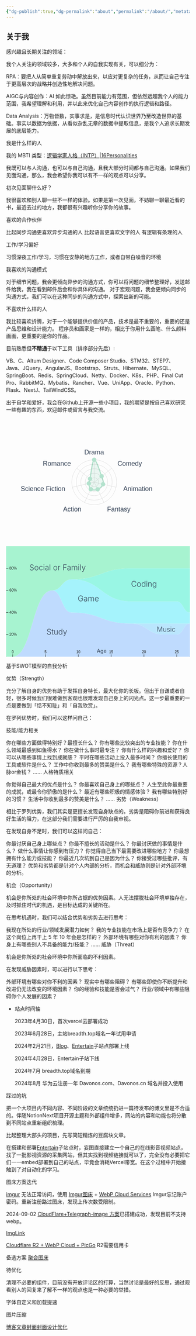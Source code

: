 ```yaml
---
{"dg-publish":true,"dg-permalink":"about","permalink":"/about/","metatags":{"description":"这里是 🏡Davon的数字花园，是个人不断发展的想法的集合，作为半成品的思考，在可探索的空间中，随时间推移不断播种、修剪、塑造","og:site_name":"DavonOs","og:title":"关于","og:type":"article","og:url":"https://zuji.eu.org/about","og:image":null,"og:image:width":"400","og:image:alt":"articlecover","og:locale":"zh_cn"}}
---
```


## 关于我

感兴趣且长期关注的领域：

我个人关注的领域较多，大多和个人的自我实现有关，可以细分为：

RPA：要把人从简单重复劳动中解放出来，以应对更复杂的任务，从而让自己专注于更高层次的战略并创造性地解决问题。

AIGC与内容创作：AI 如此惊艳。虽然目前能力有范围，但依然远超我个人的能力范围，我希望理解和利用，并以此来优化自己内容创作的执行逻辑和路径。

Data Analysis：万物皆数，实事求是，是信息时代认识世界乃至改造世界的基础。事实以数据为依据，从看似杂乱无章的数据中提取信息，是我个人追求长期发展的底层能力。

我是什么样的人

我的 MBTI 类型：[逻辑学家人格（INTP）|16Personalities](https://www.16personalities.com/ch/intp-%E4%BA%BA%E6%A0%BC)

我既可以与人沟通，也可以与自己沟通，且我大部分时间都与自己沟通。如果我们见面沟通，那么，我会希望你我可以有不一样的观点可以分享。

初次见面聊什么好？

我很喜欢和别人聊一些不一样的体验。如果是第一次见面，不妨聊一聊最近看的书，最近去过的地方，我都很有兴趣听你分享你的故事。

喜欢的合作伙伴

比起同步沟通更喜欢异步沟通的人 比起语音更喜欢文字的人 有逻辑有条理的人

工作/学习偏好

习惯深夜工作/学习，习惯在安静的地方工作，或者自带白噪音的环境

我喜欢的沟通模式

对于细节问题，我会更倾向异步的沟通方式，你可以将问题的细节整理好，发送邮件给我，我在看到邮件后会和你具体的沟通。 对于宏观问题，我会更倾向同步的沟通方式，我们可以在这种同步的沟通方式中，探索出新的可能。

不喜欢什么样的人

我比较喜欢折腾，对于一个能够提供价值的产品，技术是最不重要的，重要的还是产品思维和设计能力。 程序员和画家是一样的，相比于你用什么画笔、什么颜料画画，更重要的是你的作品。

目前熟悉但**不精通**于以下工具（排序部分先后）:

VB、C、Altum Designer、Code Composer Studio、STM32、STEP7、Java、JQuery、AngularJS、Bootstrap、Struts、Hibernate、MySQL、SpringBoot、Redis、SpringCloud、Netty、Docker、K8s、PHP、Final Cut Pro、RabbitMQ、Mybatis、Rancher、Vue、UniApp、Oracle、Python、Flask、NextJ、TailWindCSS。

出于自学和爱好，我会在Github上开源一些小项目，我的期望是按自己喜欢研究一些有趣的东西，欢迎邮件或留言与我交流。

<svg xmlns="http://www.w3.org/2000/svg" width="433.1875" height="350"><rect width="433.1875" height="350" fill="transparent"></rect><g transform="translate(180,50)"><g transform="translate(61.59375, 125)"><line x1="0" y1="0" x2="3.771529439249114e-15" y2="-61.59375" stroke="#dddddd" stroke-width="1"></line><line x1="0" y1="0" x2="48.15593287326521" y2="-38.403074983236365" stroke="#dddddd" stroke-width="1"></line><line x1="0" y1="0" x2="60.049466090949196" y2="13.70589877587174" stroke="#dddddd" stroke-width="1"></line><line x1="0" y1="0" x2="26.7245265562721" y2="55.49405120736463" stroke="#dddddd" stroke-width="1"></line><line x1="0" y1="0" x2="-26.724526556272092" y2="55.49405120736463" stroke="#dddddd" stroke-width="1"></line><line x1="0" y1="0" x2="-60.049466090949196" y2="13.705898775871747" stroke="#dddddd" stroke-width="1"></line><line x1="0" y1="0" x2="-48.155932873265215" y2="-38.40307498323636" stroke="#dddddd" stroke-width="1"></line><circle fill="none" r="61.59375" stroke="#dddddd" stroke-width="1"></circle><circle fill="none" r="49.275" stroke="#dddddd" stroke-width="1"></circle><circle fill="none" r="36.95625" stroke="#dddddd" stroke-width="1"></circle><circle fill="none" r="24.6375" stroke="#dddddd" stroke-width="1"></circle><circle fill="none" r="12.31875" stroke="#dddddd" stroke-width="1"></circle><g transform="translate(4.996176238396467e-15, -81.59375)"><text dominant-baseline="central" text-anchor="middle" style="font-size: 18px; fill: rgb(51, 65, 85); font-family: sans-serif;">Drama</text></g><g transform="translate(63.79256252262581, -50.87287102041103)"><text dominant-baseline="central" text-anchor="start" style="font-size: 18px; fill: rgb(51, 65, 85); font-family: sans-serif;">Comedy</text></g><g transform="translate(79.54802433458568, 18.156317454998028)"><text dominant-baseline="central" text-anchor="start" style="font-size: 18px; fill: rgb(51, 65, 85); font-family: sans-serif;">Animation</text></g><g transform="translate(35.402201338623264, 73.51342856541301)"><text dominant-baseline="central" text-anchor="start" style="font-size: 18px; fill: rgb(51, 65, 85); font-family: sans-serif;">Fantasy</text></g><g transform="translate(-35.40220133862325, 73.51342856541301)"><text dominant-baseline="central" text-anchor="end" style="font-size: 18px; fill: rgb(51, 65, 85); font-family: sans-serif;">Action</text></g><g transform="translate(-79.54802433458568, 18.156317454998035)"><text dominant-baseline="central" text-anchor="end" style="font-size: 18px; fill: rgb(51, 65, 85); font-family: sans-serif;">Science Fiction</text></g><g transform="translate(-63.792562522625815, -50.872871020411026)"><text dominant-baseline="central" text-anchor="end" style="font-size: 18px; fill: rgb(51, 65, 85); font-family: sans-serif;">Romance</text></g></g><g transform="translate(61.59375, 125)"><path d="M20.322687267616512,-16.206802286503425C24.362712509209423,-5.019067888738354,26.0608436934613,-0.4211867512961964,24.240151449557473,5.532656386590426C22.419459205653645,11.486499524477047,14.977739219516714,17.242225374650587,9.398533804193553,19.516256540816304C3.8193283888703933,21.79028770698202,-5.220158595262614,21.87069862659042,-9.235081042381486,19.176843383584718C-13.250003489500358,16.482988140579014,-14.315725005300546,8.07599339834,-14.69100087851968,3.3531250827820798C-15.066276751738815,-1.3697432327758396,-13.935236428116237,1.6641126707008773,-11.486736281696292,-9.160366509762802C-9.038236135276346,-19.984845690226482,-5.301570591552133,-60.419344037209896,0,-61.59375C5.301570591552133,-62.768155962790104,16.2826620260236,-27.394536684268495,20.322687267616512,-16.206802286503425" fill="rgba(179, 226, 205, 1)" fill-opacity="0.25" stroke="rgba(179, 226, 205, 1)" stroke-width="3" style="mix-blend-mode: multiply;"></path></g><g transform="translate(61.59375, 125)"><path d="M-26.724526556272092,-55.49405120736463A61.59375,61.59375,0,0,1,26.7245265562721,-55.49405120736463L0,0Z" fill="#F00" fill-opacity="0"></path><path d="M26.7245265562721,-55.49405120736463A61.59375,61.59375,0,0,1,60.049466090949196,-13.70589877587174L0,0Z" fill="#F00" fill-opacity="0"></path><path d="M60.049466090949196,-13.70589877587174A61.59375,61.59375,0,0,1,48.15593287326521,38.403074983236365L0,0Z" fill="#F00" fill-opacity="0"></path><path d="M48.15593287326521,38.403074983236365A61.59375,61.59375,0,0,1,3.771529439249114e-15,61.59375L0,0Z" fill="#F00" fill-opacity="0"></path><path d="M3.771529439249114e-15,61.59375A61.59375,61.59375,0,0,1,-48.15593287326521,38.40307498323637L0,0Z" fill="#F00" fill-opacity="0"></path><path d="M-48.15593287326521,38.40307498323637A61.59375,61.59375,0,0,1,-60.049466090949196,-13.705898775871733L0,0Z" fill="#F00" fill-opacity="0"></path><path d="M-60.049466090949196,-13.705898775871733A61.59375,61.59375,0,0,1,-26.724526556272107,-55.49405120736462L0,0Z" fill="#F00" fill-opacity="0"></path></g><g transform="translate(61.59375, 125)"><g transform="translate(3.771529439249114e-15, -61.59375)" style="pointer-events: none;"><circle r="5" fill="#b3e2cd" stroke="#b3e2cd" stroke-width="2" style="pointer-events: none;"></circle></g><g transform="translate(20.322687267616512, -16.20680228650342)" style="pointer-events: none;"><circle r="5" fill="#b3e2cd" stroke="#b3e2cd" stroke-width="2" style="pointer-events: none;"></circle></g><g transform="translate(24.240151449557473, 5.532656386590427)" style="pointer-events: none;"><circle r="5" fill="#b3e2cd" stroke="#b3e2cd" stroke-width="2" style="pointer-events: none;"></circle></g><g transform="translate(9.398533804193551, 19.516256540816308)" style="pointer-events: none;"><circle r="5" fill="#b3e2cd" stroke="#b3e2cd" stroke-width="2" style="pointer-events: none;"></circle></g><g transform="translate(-9.235081042381488, 19.176843383584718)" style="pointer-events: none;"><circle r="5" fill="#b3e2cd" stroke="#b3e2cd" stroke-width="2" style="pointer-events: none;"></circle></g><g transform="translate(-14.69100087851968, 3.3531250827820784)" style="pointer-events: none;"><circle r="5" fill="#b3e2cd" stroke="#b3e2cd" stroke-width="2" style="pointer-events: none;"></circle></g><g transform="translate(-11.486736281696292, -9.160366509762802)" style="pointer-events: none;"><circle r="5" fill="#b3e2cd" stroke="#b3e2cd" stroke-width="2" style="pointer-events: none;"></circle></g></g></g></svg>
<svg class="shadow-md rounded-2xl border-[1px] border-white/20" viewBox="0,0,500,300"><g><path d="M0,300C8.929,300,8.929,300,17.857,300C71.429,300,71.429,120,125,120C151.786,120,151.786,180,178.571,180C258.929,180,258.929,210,339.286,210C383.929,210,383.929,240,428.571,240C446.429,240,446.429,240,464.286,240C482.143,240,482.143,210,500,210L500,300C482.143,300,482.143,300,464.286,300C446.429,300,446.429,300,428.571,300C383.929,300,383.929,300,339.286,300C258.929,300,258.929,300,178.571,300C151.786,300,151.786,300,125,300C71.429,300,71.429,300,17.857,300C8.929,300,8.929,300,0,300Z" fill="#bfdbfe" opacity="1" stroke="white" stroke-width="0" font-family=""></path><path d="M0,300C8.929,300,8.929,300,17.857,300C71.429,300,71.429,120,125,120C151.786,120,151.786,180,178.571,180C258.929,180,258.929,210,339.286,210C383.929,210,383.929,210,428.571,210C446.429,210,446.429,210,464.286,210C482.143,210,482.143,210,500,210L500,210C482.143,210,482.143,240,464.286,240C446.429,240,446.429,240,428.571,240C383.929,240,383.929,210,339.286,210C258.929,210,258.929,180,178.571,180C151.786,180,151.786,120,125,120C71.429,120,71.429,300,17.857,300C8.929,300,8.929,300,0,300Z" fill="#bae6fd" opacity="1" stroke="white" stroke-width="0" font-family=""></path><path d="M0,300C8.929,300,8.929,300,17.857,300C71.429,300,71.429,120,125,120C151.786,120,151.786,90,178.571,90C258.929,90,258.929,150,339.286,150C383.929,150,383.929,150,428.571,150C446.429,150,446.429,150,464.286,150C482.143,150,482.143,180,500,180L500,210C482.143,210,482.143,210,464.286,210C446.429,210,446.429,210,428.571,210C383.929,210,383.929,210,339.286,210C258.929,210,258.929,180,178.571,180C151.786,180,151.786,120,125,120C71.429,120,71.429,300,17.857,300C8.929,300,8.929,300,0,300Z" fill="#a5f3fc" opacity="1" stroke="white" stroke-width="0" font-family=""></path><path d="M0,300C8.929,300,8.929,300,17.857,300C71.429,300,71.429,120,125,120C151.786,120,151.786,90,178.571,90C258.929,90,258.929,60,339.286,60C383.929,60,383.929,60,428.571,60C446.429,60,446.429,60,464.286,60C482.143,60,482.143,60,500,60L500,180C482.143,180,482.143,150,464.286,150C446.429,150,446.429,150,428.571,150C383.929,150,383.929,150,339.286,150C258.929,150,258.929,90,178.571,90C151.786,90,151.786,120,125,120C71.429,120,71.429,300,17.857,300C8.929,300,8.929,300,0,300Z" fill="#99f6e4" opacity="1" stroke="white" stroke-width="0" font-family=""></path><path d="M0,0C8.929,0,8.929,0,17.857,0C71.429,0,71.429,0,125,0C151.786,0,151.786,0,178.571,0C258.929,0,258.929,0,339.286,0C383.929,0,383.929,0,428.571,0C446.429,0,446.429,0,464.286,0C482.143,0,482.143,0,500,0L500,60C482.143,60,482.143,60,464.286,60C446.429,60,446.429,60,428.571,60C383.929,60,383.929,60,339.286,60C258.929,60,258.929,90,178.571,90C151.786,90,151.786,120,125,120C71.429,120,71.429,300,17.857,300C8.929,300,8.929,300,0,300Z" fill="#a7f3d0" opacity="1" stroke="white" stroke-width="0" font-family=""></path><text class="area-label" fill="#334155" font-weight="300" pointer-events="none" transform="translate(110,240) scale(1.5)">Study</text><text class="area-label" fill="#334155" font-weight="300" pointer-events="none" transform="translate(410,232) scale(1.3)">Music</text><text class="area-label" fill="#334155" font-weight="300" pointer-events="none" transform="translate(195,150) scale(1.5)">Game</text><text class="area-label" fill="#334155" font-weight="300" pointer-events="none" transform="translate(340,110) scale(1.5)">Coding</text><text class="area-label" fill="#334155" font-weight="300" pointer-events="none" transform="translate(63,65) scale(1.5)">Social or Family</text></g><g transform="translate(-1,0)" fill="none" font-size="10" font-family="sans-serif" text-anchor="start"><path class="domain" stroke="currentColor" d="M1,300H0V0H1"></path><g class="tick" opacity="1" transform="translate(0,240)"><line stroke="currentColor" x2="7"></line><text fill="currentColor" x="10" dy="0.32em">20%</text></g><g class="tick" opacity="1" transform="translate(0,180)"><line stroke="currentColor" x2="7"></line><text fill="currentColor" x="10" dy="0.32em">40%</text></g><g class="tick" opacity="1" transform="translate(0,120)"><line stroke="currentColor" x2="7"></line><text fill="currentColor" x="10" dy="0.32em">60%</text></g><g class="tick" opacity="1" transform="translate(0,59.999999999999986)"><line stroke="currentColor" x2="7"></line><text fill="currentColor" x="10" dy="0.32em">80%</text></g></g><g fill="none" font-size="10" font-family="sans-serif" text-anchor="middle" transform="translate(0,301)"><path class="domain" stroke="currentColor" d="M0,-1V0H500V-1"></path><g class="tick" opacity="1" transform="translate(17.857142857142858,0)"><line stroke="currentColor" y2="-7"></line><text fill="currentColor" y="-10" dy="0em">0</text></g><g class="tick" opacity="1" transform="translate(107.14285714285714,0)"><line stroke="currentColor" y2="-7"></line><text fill="currentColor" y="-10" dy="0em">5</text></g><g class="tick" opacity="1" transform="translate(196.42857142857142,0)"><line stroke="currentColor" y2="-7"></line><text fill="currentColor" y="-10" dy="0em">10</text></g><g class="tick" opacity="1" transform="translate(285.7142857142857,0)"><line stroke="currentColor" y2="-7"></line><text fill="currentColor" y="-10" dy="0em">15</text></g><g class="tick" opacity="1" transform="translate(375,0)"><line stroke="currentColor" y2="-7"></line><text fill="currentColor" y="-10" dy="0em">20</text></g><g class="tick" opacity="1" transform="translate(464.2857142857143,0)"><line stroke="currentColor" y2="-7"></line><text fill="currentColor" y="-10" dy="0em">25</text></g></g><text transform="translate(260,290)" fill="#334155" style="text-anchor: middle;">Age</text></svg>

基于SWOT模型的自我分析

优势（Strength）

充分了解自身的优势有助于发挥自身特长，最大化你的长板。但出于自谦或者自轻，很多时候我们很难做到客观也很难发现自己身上的闪光点。这一步最重要的一点是要做到「恬不知耻」和「自我欣赏」。

在罗列优势时，我们可以这样问自己：

技能/能力相关

你在哪些方面做得特别好？最擅长什么？
你有哪些比较突出的专业技能？
你在什么领域最感到如鱼得水？
你在做什么事时最专注？
你有什么样的兴趣和爱好？
你可以从哪些事情上找到成就感？
平时在哪些活动上投入最多时间？
你擅长使用的工具或软件是什么？
工作中你收到最多的赞美是什么？
我有哪些特殊的资源？人脉or金钱？
……
人格特质相关

你觉得自己最大的优点是什么？
你最喜欢自己身上的哪些点？
人生至此你最重要的成就，或最令你骄傲的是什么？
最近有哪些积极的情感体验？
我有哪些特别好的习惯？
生活中你收到最多的赞美是什么？
……
劣势（Weakness）

相比于罗列优势，我们其实是更擅长发现自身缺点的。劣势是阻碍你前进和获得良好生活的阻力，在这部分我们需要进行严厉的自我审视。

在发现自身不足时，我们可以这样问自己：

你最讨厌自己身上哪些点？
你最不擅长的活动是什么？
你最讨厌做的事情是什么？
做什么事情让你感到有压力？
你觉得自己当下最需要改进哪些地方？
你最想拥有什么能力或技能？
你最近几次坑到自己是因为什么？
你接受过哪些批评，有无道理？
优势和劣势都是针对个人内部的分析，而机会和威胁则是针对外部环境的分析。

机会（Opportunity）

机会是你所处的社会环境中你所占据的优势因素。人无法摆脱社会环境单独存在，及时抓住时代的机遇，是目标达成的关键所在。

在思考机遇时，我们可以结合优势和劣势去进行思考：

我现在所处的行业/领域发展潜力如何？
我的专业技能在市场上是否有竞争力？
在这个岗位上再干上 5 年 10 年会是怎样的？
外部环境有哪些对你有利的因素？
你身上有哪些别人不具备的能力/技能？
……
威胁（Threat）

机会是你所处的社会环境中你所面临的不利因素。

在发现威胁因素时，可以进行以下思考：

外部环境有哪些对你不利的因素？
现实中有哪些阻碍？
有哪些即使你不断提升和改进仍无法改变的环境因素？
你的经验和技能是否会过气？
行业/领域中有哪些阻碍你个人发展的因素？

- 站点时间轴
    
    2023年4月30日，首次vercel云部署成功
    
    2023年6月28日，主站breadth.top域名一年试用申请
    
    2024年2月21日，[Blog](https://blog.breadth.top/)、[Entertain](https://entertain.breadth.top/)子站点部署上线
    
    2024年4月28日，Entertain子站下线
    
    2024年7月 breadth.top域名到期
    
	2024年8月 华为云注册一年 Davonos.com、Davonos.cn 域名并投入使用

踩过的坑

把一个大项目内不同内容、不同阶段的文章统统扔进一篇待发布的博文里是不合适的。伴随NotionNext项目开源主题和外部组件增多，网站的内容和功能也将分散到不同站点重新组织梳理。

比起整理大部头的项目，先写简短精炼的豆腐块文章。

在搭建和部署[Entertain](https://entertain.breadth.top/)子站点时，妄图直接建立一个自己的在线影音视频站点，找了一批影视资源的采集网站，但其实找到视频链接就可以了，完全没有必要把它们一一embed部署到自己的站点，毕竟会消耗Vercel带宽。在这个过程中开始接触到了对自动化的学习。

图床方案迭代

[imgur](https://imgur.com) 无法正常访问，使用 [Imgur图床](https://imgur.la/upload/?lang=zh-CN) + [WebP Cloud Services](https://webp.se/)
Imgur忘记账户密码。重新注册路过图床，发现上传次数受限制。

2024-09-02 [CloudFlare+Telegraph-image 方案](https://imesong.com/posts/%E4%BD%BF%E7%94%A8-cloudflare-%E6%90%AD%E5%BB%BA%E5%85%8D%E8%B4%B9%E5%9B%BE%E5%BA%8A%E6%95%99%E7%A8%8B/)已搭建成功，发现目前不支持webp。

[ImgLink](https://Imglink.org)

[Cloudflare R2 + WebP Cloud + PicGo](https://www.pseudoyu.com/zh/2024/06/30/free_image_hosting_system_using_r2_webp_cloud_and_picgo/) R2需要信用卡

备选方案 [聚合图床](https://www.superbed.cn/)

待优化

清理不必要的组件，目前没有开放评论区的打算，当然讨论是最好的反思，通过观看别人的回复来了解不一样的观点也是一种必要的举措。

字体自定义和加载提速

图片压缩

[博客文章封面封面设计优化](https://blog.zhheo.com/p/463d306b.html)


